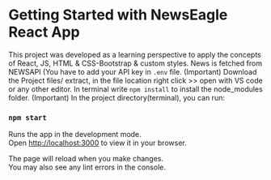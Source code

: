 # Getting Started with NewsEagle React App

This project was developed as a learning perspective to apply the concepts of React, JS, HTML & CSS-Bootstrap & custom styles.
News is fetched from NEWSAPI (You have to add your API key in `.env` file. (Important)
Download the Project files/ extract, in the file location right click >> open with VS code or any other editor.
In terminal write `npm install` to install the node_modules folder. (Important)
In the project directory(terminal), you can run:

### `npm start`

Runs the app in the development mode.\
Open [http://localhost:3000](http://localhost:3000) to view it in your browser.

The page will reload when you make changes.\
You may also see any lint errors in the console.
